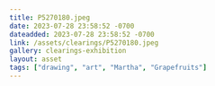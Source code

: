 ```yaml
---
title: P5270180.jpeg
date: 2023-07-28 23:58:52 -0700
dateadded: 2023-07-28 23:58:52 -0700
link: /assets/clearings/P5270180.jpeg
gallery: clearings-exhibition
layout: asset
tags: ["drawing", "art", "Martha", "Grapefruits"]
--- 
```

